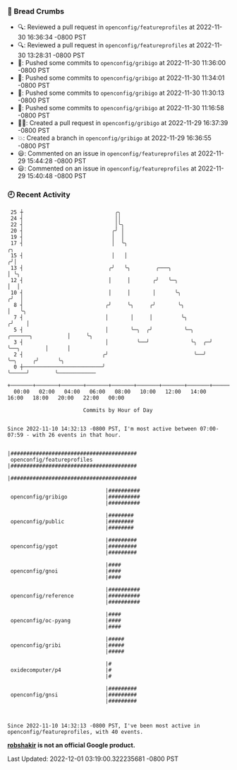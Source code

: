 ### 🍞 Bread Crumbs

 * 🔍: Reviewed a pull request in  `openconfig/featureprofiles` at 2022-11-30 16:36:34 -0800 PST
 * 🔍: Reviewed a pull request in  `openconfig/featureprofiles` at 2022-11-30 13:28:31 -0800 PST
 * 🚢: Pushed some commits to `openconfig/gribigo` at 2022-11-30 11:36:00 -0800 PST
 * 🚢: Pushed some commits to `openconfig/gribigo` at 2022-11-30 11:34:01 -0800 PST
 * 🚢: Pushed some commits to `openconfig/gribigo` at 2022-11-30 11:30:13 -0800 PST
 * 🚢: Pushed some commits to `openconfig/gribigo` at 2022-11-30 11:16:58 -0800 PST
 * ✍🏼: Created a pull request in `openconfig/gribigo` at 2022-11-29 16:37:39 -0800 PST
 * 💥: Created a branch in `openconfig/gribigo` at 2022-11-29 16:36:55 -0800 PST
 * 😃: Commented on an issue in `openconfig/featureprofiles` at 2022-11-29 15:44:28 -0800 PST
 * 😃: Commented on an issue in `openconfig/featureprofiles` at 2022-11-29 15:40:48 -0800 PST

### 🕘 Recent Activity
```
 25 ┼                             ╭╮
 24 ┤                             ││
 22 ┤                             │╰╮
 20 ┤                            ╭╯ │
 19 ┤                            │  │
 17 ┤                            │  ╰╮                                                ╭╮
 15 ┤                            │   │                                               ╭╯│
 13 ┤                           ╭╯   ╰╮        ╭───╮                                 │ ╰╮
 12 ┤                           │     │       ╭╯   ╰─╮                               │  │
 10 ┤                           │     │       │      ╰╮                             ╭╯  │
  8 ┤                          ╭╯     ╰╮     ╭╯       ╰╮                            │   ╰╮
  7 ┤                          │       │     │         ╰╮                          ╭╯    │
  5 ┤                          │       ╰─╮  ╭╯          ╰─╮     ╭──────╮           │     ╰╮
  3 ┤                          │         ╰──╯             ╰╮  ╭─╯      ╰──╮        │      │
  2 ┤                         ╭╯                           ╰──╯           ╰─╮     ╭╯      ╰╮
  0 ┼─────────────────────────╯                                             ╰─────╯        ╰────────────
    +───────+───────+───────+───────+───────+───────+───────+───────+───────+───────+───────+───────+────
  00:00   02:00   04:00   06:00   08:00   10:00   12:00   14:00   16:00   18:00   20:00   22:00   00:00   

						Commits by Hour of Day


Since 2022-11-10 14:32:13 -0800 PST, I'm most active between 07:00-07:59 - with 26 events in that hour.

```



```
                               |########################################
 openconfig/featureprofiles    |########################################
                               |########################################

                               |##########
 openconfig/gribigo            |##########
                               |##########

                               |########
 openconfig/public             |########
                               |########

                               |#########
 openconfig/ygot               |#########
                               |#########

                               |####
 openconfig/gnoi               |####
                               |####

                               |##########
 openconfig/reference          |##########
                               |##########

                               |####
 openconfig/oc-pyang           |####
                               |####

                               |#####
 openconfig/gribi              |#####
                               |#####

                               |#
 oxidecomputer/p4              |#
                               |#

                               |#########
 openconfig/gnsi               |#########
                               |#########



Since 2022-11-10 14:32:13 -0800 PST, I've been most active in openconfig/featureprofiles, with 40 events.

```
**[robshakir](mailto:robjs@google.com) is not an official Google product.**  


Last Updated: 2022-12-01 03:19:00.322235681 -0800 PST
